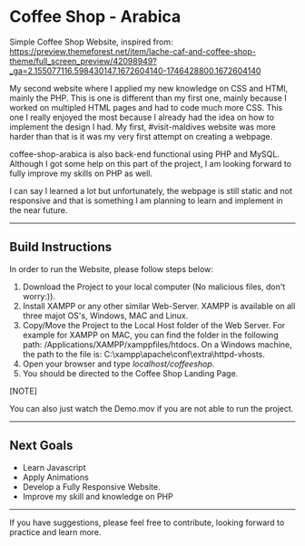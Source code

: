 # Coffee Shop - Arabica

Simple Coffee Shop Website, inspired from:  https://preview.themeforest.net/item/lache-caf-and-coffee-shop-theme/full_screen_preview/42098949?_ga=2.155077116.598430147.1672604140-1746428800.1672604140

My second website where I applied my new knowledge on CSS and HTMl, mainly the PHP. This is one is different than my first one, mainly because I worked on multipled HTML pages and had to code much more CSS. This one I really enjoyed the most because I already had the idea on how to implement the design I had. My first, #visit-maldives website was more harder than that is it was my very first attempt on creating a webpage. 

coffee-shop-arabica is also back-end functional using PHP and MySQL. Although I got some help on this part of the project, I am looking forward to fully improve my skills on PHP as well. 

I can say I learned a lot but unfortunately, the webpage is still static and not responsive and that is something I am planning to learn and implement in the near future.  

* * *

## Build Instructions

In order to run the Website, please follow steps below:
  1. Download the Project to your local computer (No malicious files, don't worry:)).
  2. Install XAMPP or any other similar Web-Server. XAMPP is available on all three majot OS's, Windows, MAC and Linux. 
  3. Copy/Move the Project to the Local Host folder of the Web Server. For example for XAMPP on MAC, you can find the folder in the following path: /Applications/XAMPP/xamppfiles/htdocs. On a Windows machine, the path to the file is: C:\xampp\apache\conf\extra\httpd-vhosts.
  4. Open your browser and type *localhost/coffeeshop*. 
  5. You should be directed to the Coffee Shop Landing Page. 
  
[NOTE]

You can also just watch the Demo.mov if you are not able to run the project.  

* * *

## Next Goals
  - Learn Javascript
  - Apply Animations
  - Develop a Fully Responsive Website. 
  - Improve my skill and knowledge on PHP

* * *

If you have suggestions, please feel free to contribute, looking forward to practice and learn more.
